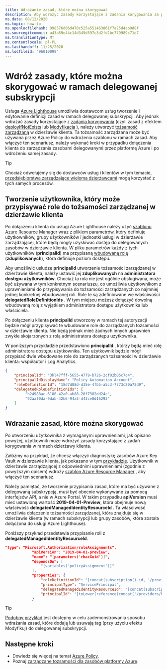 ```yaml
---
title: Wdrażanie zasad, które można skorygować
description: Aby wdrożyć zasady korzystające z zadania korygowania za pośrednictwem usługi Azure Lighthouse, należy utworzyć tożsamość zarządzaną w dzierżawie klienta.
ms.date: 08/12/2020
ms.topic: how-to
ms.openlocfilehash: 998576d06d470c525a551463861f7a25d4ab9d8f
ms.sourcegitcommit: a43a59e44c14d349d597c3d2fd2bc779989c71d7
ms.translationtype: MT
ms.contentlocale: pl-PL
ms.lasthandoff: 11/25/2020
ms.locfileid: "96010099"
---
```

# <a name="deploy-a-policy-that-can-be-remediated-within-a-delegated-subscription"></a>Wdróż zasady, które można skorygować w ramach delegowanej subskrypcji

Usługa [Azure Lighthouse](../overview.md) umożliwia dostawcom usług tworzenie i edytowanie definicji zasad w ramach delegowanej subskrypcji. Aby jednak wdrażać zasady korzystające z [zadania korygowania](../../governance/policy/how-to/remediate-resources.md) (czyli zasad z efektem [deployIfNotExists](../../governance/policy/concepts/effects.md#deployifnotexists) lub [Modyfikacja](../../governance/policy/concepts/effects.md#modify) ), należy utworzyć [tożsamość zarządzaną](../../active-directory/managed-identities-azure-resources/overview.md) w dzierżawie klienta. Ta tożsamość zarządzana może być używana przez Azure Policy do wdrożenia szablonu w ramach zasad. Aby włączyć ten scenariusz, należy wykonać kroki w przypadku dołączenia klienta do zarządzania zasobami delegowanymi przez platformę Azure i po wdrożeniu samej zasady.

> [!TIP]
> Chociaż odwołujemy się do dostawców usług i klientów w tym temacie, [przedsiębiorstwa zarządzające wieloma dzierżawcami](../concepts/enterprise.md) mogą korzystać z tych samych procesów.

## <a name="create-a-user-who-can-assign-roles-to-a-managed-identity-in-the-customer-tenant"></a>Tworzenie użytkownika, który może przypisywać role do tożsamości zarządzanej w dzierżawie klienta

Po dołączeniu klienta do usługi Azure Lighthouse należy użyć [szablonu Azure Resource Manager](onboard-customer.md#create-an-azure-resource-manager-template) wraz z plikiem parametrów, który definiuje użytkowników, grupy użytkowników i jednostki usługi w dzierżawie zarządzającej, które będą mogły uzyskiwać dostęp do delegowanych zasobów w dzierżawie klienta. W pliku parametrów każdy z tych użytkowników (**principalId**) ma przypisaną [wbudowaną rolę](../../role-based-access-control/built-in-roles.md) (**zduplikowanych**), która definiuje poziom dostępu.

Aby umożliwić usłudze **principalId** utworzenie tożsamości zarządzanej w dzierżawie klienta, należy ustawić jej **zduplikowanych** na **administratora dostępu użytkowników**. Chociaż ta rola nie jest ogólnie obsługiwana, może być używana w tym konkretnym scenariuszu, co umożliwia użytkownikom z uprawnieniami do przypisywania do tożsamości zarządzanych co najmniej jednej konkretnej wbudowanej roli. Role te są zdefiniowane we właściwości **delegatedRoleDefinitionIds** . W tym miejscu możesz dołączyć dowolną wbudowaną rolę z wyjątkiem administratora dostępu użytkownika lub właściciela.

Po dołączeniu klienta **principalId** utworzony w ramach tej autoryzacji będzie mógł przypisywać te wbudowane role do zarządzanych tożsamości w dzierżawie klienta. Nie będą jednak mieć żadnych innych uprawnień zwykle skojarzonych z rolą administratora dostępu użytkownika.

W poniższym przykładzie przedstawiono **principalId** , którzy będą mieć rolę administratora dostępu użytkownika. Ten użytkownik będzie mógł przypisać dwie wbudowane role do zarządzanych tożsamości w dzierżawie klienta: współautor i Log Analytics.

```json
{
    "principalId": "3kl47fff-5655-4779-b726-2cf02b05c7c4",
    "principalIdDisplayName": "Policy Automation Account",
    "roleDefinitionId": "18d7d88d-d35e-4fb5-a5c3-7773c20a72d9",
    "delegatedRoleDefinitionIds": [
         "b24988ac-6180-42a0-ab88-20f7382dd24c",
         "92aaf0da-9dab-42b6-94a3-d43ce8d16293"
    ]
}
```

## <a name="deploy-policies-that-can-be-remediated"></a>Wdrażanie zasad, które można skorygować

Po utworzeniu użytkownika z wymaganymi uprawnieniami, jak opisano powyżej, użytkownik może wdrożyć zasady korzystające z zadań korygowania w ramach dzierżawy klienta.

Załóżmy na przykład, że chcesz włączyć diagnostykę zasobów Azure Key Vault w dzierżawie klienta, jak pokazano w tym [przykładzie](https://github.com/Azure/Azure-Lighthouse-samples/tree/master/templates/policy-enforce-keyvault-monitoring). Użytkownik w dzierżawie zarządzającej z odpowiednimi uprawnieniami (zgodnie z powyższym opisem) wdroży [szablon Azure Resource Manager](https://github.com/Azure/Azure-Lighthouse-samples/blob/master/templates/policy-enforce-keyvault-monitoring/enforceAzureMonitoredKeyVault.json) , aby włączyć ten scenariusz.

Należy pamiętać, że tworzenie przypisania zasad, które ma być używane z delegowaną subskrypcją, musi być obecnie wykonywane za pomocą interfejsów API, a nie w Azure Portal. W takim przypadku **apiVersion** musi mieć ustawioną wartość **2019-04-01-Preview**, która obejmuje nową właściwość **delegatedManagedIdentityResourceId** . Ta właściwość umożliwia dołączenie tożsamości zarządzanej, która znajduje się w dzierżawie klienta (w ramach subskrypcji lub grupy zasobów, która została dołączona do usługi Azure Lighthouse).

Poniższy przykład przedstawia przypisanie roli z **delegatedManagedIdentityResourceId**.

```json
"type": "Microsoft.Authorization/roleAssignments",
            "apiVersion": "2019-04-01-preview",
            "name": "[parameters('rbacGuid')]",
            "dependsOn": [
                "[variables('policyAssignment')]"
            ],
            "properties": {
                "roleDefinitionId": "[concat(subscription().id, '/providers/Microsoft.Authorization/roleDefinitions/', variables('rbacContributor'))]",
                "principalType": "ServicePrincipal",
                "delegatedManagedIdentityResourceId": "[concat(subscription().id, '/providers/Microsoft.Authorization/policyAssignments/', variables('policyAssignment'))]",
                "principalId": "[toLower(reference(concat('/providers/Microsoft.Authorization/policyAssignments/', variables('policyAssignment')), '2018-05-01', 'Full' ).identity.principalId)]"
            }
```

> [!TIP]
> [Podobny przykład](https://github.com/Azure/Azure-Lighthouse-samples/tree/master/templates/policy-add-or-replace-tag) jest dostępny w celu zademonstrowania sposobu wdrażania zasad, które dodają lub usuwają tag (przy użyciu efektu Modyfikuj) do delegowanej subskrypcji.

## <a name="next-steps"></a>Następne kroki

- Dowiedz się więcej na temat [Azure Policy](../../governance/policy/index.yml).
- Poznaj [zarządzane tożsamości dla zasobów platformy Azure](../../active-directory/managed-identities-azure-resources/overview.md).
